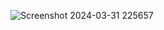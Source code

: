 ![Screenshot 2024-03-31 225657](https://github.com/Banda-Preeta/EDA/assets/82084346/e7512d5c-4e67-4a8a-a7db-a21b5f3b6bf8)
